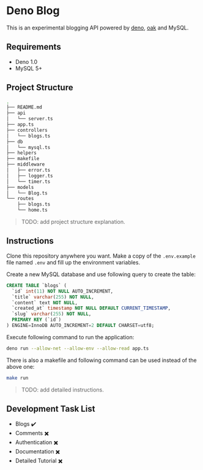 # Deno Blog

This is an experimental blogging API powered by [deno](https://deno.land/), [oak](https://github.com/oakserver/oak) and MySQL.

## Requirements

- Deno 1.0
- MySQL 5+

## Project Structure

```bash
.
├── README.md
├── api
│   └── server.ts
├── app.ts
├── controllers
│   └── blogs.ts
├── db
│   └── mysql.ts
├── helpers
├── makefile
├── middleware
│   ├── error.ts
│   ├── logger.ts
│   └── timer.ts
├── models
│   └── Blog.ts
└── routes
    ├── blogs.ts
    └── home.ts
```

> TODO: add project structure explanation.

## Instructions

Clone this repository anywhere you want. Make a copy of the `.env.example` file named `.env` and fill up the environment variables.

Create a new MySQL database and use following query to create the table:

```sql
CREATE TABLE `blogs` (
  `id` int(11) NOT NULL AUTO_INCREMENT,
  `title` varchar(255) NOT NULL,
  `content` text NOT NULL,
  `created_at` timestamp NOT NULL DEFAULT CURRENT_TIMESTAMP,
  `slug` varchar(255) NOT NULL,
  PRIMARY KEY (`id`)
) ENGINE=InnoDB AUTO_INCREMENT=2 DEFAULT CHARSET=utf8;
```

Execute following command to run the application:

```bash
deno run --allow-net --allow-env --allow-read app.ts
```

There is also a makefile and following command can be used instead of the above one:

```bash
make run
```

> TODO: add detailed instructions.

## Development Task List

- Blogs :heavy_check_mark:
- Comments :heavy_multiplication_x:
- Authentication :heavy_multiplication_x:
- Documentation :heavy_multiplication_x:
- Detailed Tutorial :heavy_multiplication_x:
